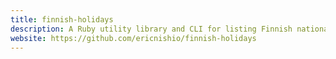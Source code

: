 ```yaml
---
title: finnish-holidays
description: A Ruby utility library and CLI for listing Finnish national holidays.
website: https://github.com/ericnishio/finnish-holidays
---
```

